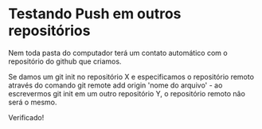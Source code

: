 # Testando Push em outros repositórios

Nem toda pasta do computador terá um contato automático com o repositório do github que criamos.

Se damos um git init no repositório X e especificamos o repositório remoto através do comando git remote add origin 'nome do arquivo' - ao escrevermos git init em um outro repositório Y, o repositório remoto não será o mesmo.

Verificado!